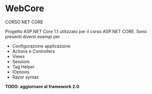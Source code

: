 # WebCore
CORSO NET CORE 

Progetto ASP.NET Core 1.1 utilizzato per il corso ASP.NET CORE. Sono presenti diversi esempi per
  - Configurazione applicazione
  - Actions e Controllers 
  - Views
  - Sessioni
  - Tag Helper
  - IOptions
  - Razor syntax

**TODO: aggiornare al framework 2.0**

